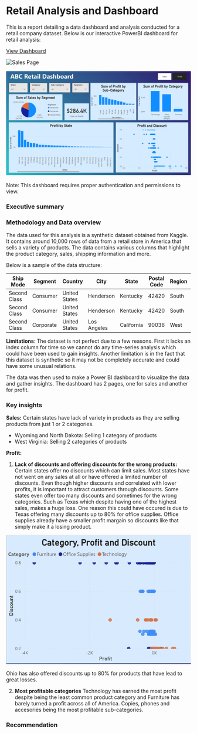 # Retail Analysis and Dashboard

This is a report detailing a data dashboard and analysis conducted for a retail company dataset. Below is our interactive PowerBI dashboard for retail analysis:

[View Dashboard](https://app.powerbi.com/reportEmbed?reportId=8fc87b28-00f5-4e38-bebd-c7dcb4668074&autoAuth=true&ctid=2109ce83-7de4-4471-91ff-2053f90a1fd9)

![Sales Page](pictures/page1.png)

![Profit Page](pictures/page2.png)

Note: This dashboard requires proper authentication and permissions to view.

### Executive summary

### Methodology and Data overview

The data used for this analysis is a synthetic dataset obtained from Kaggle. It contains around 10,000 rows of data from a retail store in America that sells a variety of products. The data contains various columns that highlight the product category, sales, shipping information and more.

Below is a sample of the data structure:

| Ship Mode    | Segment   | Country       | City        | State      | Postal Code | Region | Category        | Sub-Category | Sales  | Quantity | Discount | Profit  |
| ------------ | --------- | ------------- | ----------- | ---------- | ----------- | ------ | --------------- | ------------ | ------ | -------- | -------- | ------- |
| Second Class | Consumer  | United States | Henderson   | Kentucky   | 42420       | South  | Furniture       | Bookcases    | 261.96 | 2        | 0        | 41.9136 |
| Second Class | Consumer  | United States | Henderson   | Kentucky   | 42420       | South  | Furniture       | Chairs       | 731.94 | 3        | 0        | 219.582 |
| Second Class | Corporate | United States | Los Angeles | California | 90036       | West   | Office Supplies | Labels       | 14.62  | 2        | 0        | 6.8714  |

**Limitations**:
The dataset is not perfect due to a few reasons. First it lacks an index column for time so we cannot do any time-series analysis which could have been used to gain insights. Another limitation is in the fact that this dataset is synthetic so it may not be completely accurate and could have some unusual relations.

The data was then used to make a Power BI dashboard to visualize the data and gather insights. The dashboard has 2 pages, one for sales and another for profit.

### Key insights

**Sales:**
Certain states have lack of variety in products as they are selling products from just 1 or 2 categories.

-   Wyoming and North Dakota: Selling 1 category of products
-   West Virginia: Selling 2 categories of products

**Profit:**

1. **Lack of discounts and offering discounts for the wrong products:**
   Certain states offer no discounts which can limit sales. Most states have not went on any sales at all or have offered a limited number of discounts. Even though higher discounts and correlated with lower profits, it is important to attract customers through discounts.
   Some states even offer too many discounts and sometimes for the wrong categories. Such as Texas which despite having one of the highest sales, makes a huge loss. One reason this could have occured is due to Texas offering many discounts up to 80% for office supplies. Office supplies already have a smaller profit margain so discounts like that simply make it a losing product.

![Discounts in Texas](pictures/Texasdiscount.png)

Ohio has also offered discounts up to 80% for products that have lead to great losses.

2. **Most profitable categories**
   Technology has earned the most profit despite being the least common product category and Furniture has barely turned a profit across all of America. Copies, phones and accesories being the most profitable sub-categories.

### Recommendation
